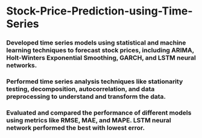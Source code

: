 # Stock-Price-Prediction-using-Time-Series
### Developed time series models using statistical and machine learning techniques to forecast stock prices, including ARIMA, Holt-Winters Exponential Smoothing, GARCH, and LSTM neural networks.
### Performed time series analysis techniques like stationarity testing, decomposition, autocorrelation, and data preprocessing to understand and transform the data.
### Evaluated and compared the performance of different models using metrics like RMSE, MAE, and MAPE. LSTM neural network performed the best with lowest error.
